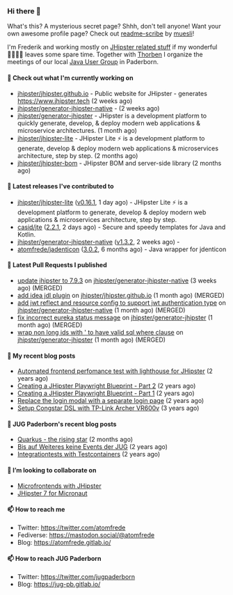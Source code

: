 ### Hi there 👋

What's this? A mysterious secret page? Shhh, don't tell anyone!
Want your own awesome profile page? Check out [readme-scribe](https://github.com/muesli/readme-scribe) by [muesli](https://github.com/muesli)!

I'm Frederik and working mostly on [JHipster related stuff](https://github.com/jhipster/) if my wonderful 👨‍👩‍👧‍👦 leaves some spare time.
Together with [Thorben](https://github.com/thjanssen) I organize the meetings of our local [Java User Group](https://github.com/jugpaderborn) in Paderborn.

#### 👷 Check out what I'm currently working on

- [jhipster/jhipster.github.io](https://github.com/jhipster/jhipster.github.io) - Public website for JHipster - generates https://www.jhipster.tech (2 weeks ago)
- [jhipster/generator-jhipster-native](https://github.com/jhipster/generator-jhipster-native) -  (2 weeks ago)
- [jhipster/generator-jhipster](https://github.com/jhipster/generator-jhipster) - JHipster is a development platform to quickly generate, develop, &amp; deploy modern web applications &amp; microservice architectures. (1 month ago)
- [jhipster/jhipster-lite](https://github.com/jhipster/jhipster-lite) - JHipster Lite ⚡ is a development platform to generate, develop &amp; deploy modern web applications &amp; microservices architecture, step by step. (2 months ago)
- [jhipster/jhipster-bom](https://github.com/jhipster/jhipster-bom) - JHipster BOM and server-side library (2 months ago)

#### 🔭 Latest releases I've contributed to

- [jhipster/jhipster-lite](https://github.com/jhipster/jhipster-lite) ([v0.16.1](https://github.com/jhipster/jhipster-lite/releases/tag/v0.16.1), 1 day ago) - JHipster Lite ⚡ is a development platform to generate, develop &amp; deploy modern web applications &amp; microservices architecture, step by step.
- [casid/jte](https://github.com/casid/jte) ([2.2.1](https://github.com/casid/jte/releases/tag/2.2.1), 2 days ago) - Secure and speedy templates for Java and Kotlin.
- [jhipster/generator-jhipster-native](https://github.com/jhipster/generator-jhipster-native) ([v1.3.2](https://github.com/jhipster/generator-jhipster-native/releases/tag/v1.3.2), 2 weeks ago) - 
- [atomfrede/jadenticon](https://github.com/atomfrede/jadenticon) ([3.0.2](https://github.com/atomfrede/jadenticon/releases/tag/3.0.2), 6 months ago) - Java wrapper for jdenticon

#### 🔨 Latest Pull Requests I published

- [update jhipster to 7.9.3](https://github.com/jhipster/generator-jhipster-native/pull/65) on [jhipster/generator-jhipster-native](https://github.com/jhipster/generator-jhipster-native) (3 weeks ago) (MERGED)
- [add idea jdl plugin](https://github.com/jhipster/jhipster.github.io/pull/1226) on [jhipster/jhipster.github.io](https://github.com/jhipster/jhipster.github.io) (1 month ago) (MERGED)
- [add jwt reflect and resource config to support jwt authentication type](https://github.com/jhipster/generator-jhipster-native/pull/59) on [jhipster/generator-jhipster-native](https://github.com/jhipster/generator-jhipster-native) (1 month ago) (MERGED)
- [fix incorrect eureka status message](https://github.com/jhipster/generator-jhipster/pull/19465) on [jhipster/generator-jhipster](https://github.com/jhipster/generator-jhipster) (1 month ago) (MERGED)
- [wrap non long ids with &#39; to have valid sql where clause](https://github.com/jhipster/generator-jhipster/pull/19463) on [jhipster/generator-jhipster](https://github.com/jhipster/generator-jhipster) (1 month ago) (MERGED)

#### 📜 My recent blog posts

- [Automated frontend perfomance test with lighthouse for JHipster](https://atomfrede.gitlab.io/2021/04/automated-frontend-perfomance-test-with-lighthouse-for-jhipster/) (2 years ago)
- [Creating a JHipster Playwright Blueprint - Part 2](https://atomfrede.gitlab.io/2021/03/creating-a-jhipster-playwright-blueprint-part-2/) (2 years ago)
- [Creating a JHipster Playwright Blueprint - Part 1](https://atomfrede.gitlab.io/2021/03/creating-a-jhipster-playwright-blueprint-part-1/) (2 years ago)
- [Replace the login modal with a separate login page](https://atomfrede.gitlab.io/2019/11/replace-the-login-modal-with-a-separate-login-page/) (2 years ago)
- [Setup Congstar DSL with TP-Link Archer VR600v](https://atomfrede.gitlab.io/2019/08/setup-congstar-dsl-with-tp-link-archer-vr600v/) (3 years ago)

#### 📜 JUG Paderborn's recent blog posts

- [Quarkus - the rising star](https://jug-pb.gitlab.io/blog/2022/quarkus-rising-star.html) (2 months ago)
- [Bis auf Weiteres keine Events der JUG](https://jug-pb.gitlab.io/blog/2020/covid-19.html) (2 years ago)
- [Integrationtests with Testcontainers](https://jug-pb.gitlab.io/blog/2020/integrationtests-with-testcontainers.html) (2 years ago)

#### 👯 I’m looking to collaborate on

- [Microfrontends with JHipster](https://github.com/jhipster/generator-jhipster/issues/10189)
- [JHipster 7 for Micronaut](https://github.com/jhipster/generator-jhipster-micronaut/issues/250)

#### 📫 How to reach me

- Twitter: https://twitter.com/atomfrede
- Fediverse: https://mastodon.social/@atomfrede
- Blog: https://atomfrede.gitlab.io/

#### 📫 How to reach JUG Paderborn

- Twitter: https://twitter.com/jugpaderborn
- Blog: https://jug-pb.gitlab.io/
